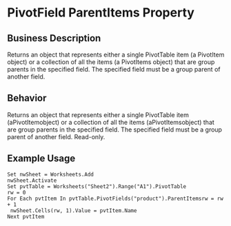 # PivotField ParentItems Property

## Business Description
Returns an object that represents either a single PivotTable item (a PivotItem object) or a collection of all the items (a PivotItems object) that are group parents in the specified field. The specified field must be a group parent of another field.

## Behavior
Returns an object that represents either a single PivotTable item (aPivotItemobject) or a collection of all the items (aPivotItemsobject) that are group parents in the specified field. The specified field must be a group parent of another field. Read-only.

## Example Usage
```vba
Set nwSheet = Worksheets.Add 
nwSheet.Activate 
Set pvtTable = Worksheets("Sheet2").Range("A1").PivotTable 
rw = 0 
For Each pvtItem In pvtTable.PivotFields("product").ParentItemsrw = rw + 1 
 nwSheet.Cells(rw, 1).Value = pvtItem.Name 
Next pvtItem
```